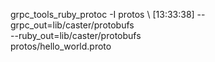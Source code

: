 
grpc_tools_ruby_protoc -I protos \    [13:33:38]
  --grpc_out=lib/caster/protobufs \
  --ruby_out=lib/caster/protobufs \
  protos/hello_world.proto
